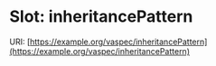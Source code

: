 # Slot: inheritancePattern

URI: [https://example.org/vaspec/inheritancePattern](https://example.org/vaspec/inheritancePattern)